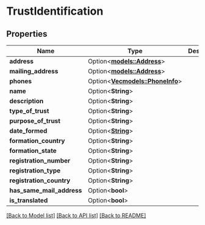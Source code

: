 # TrustIdentification

## Properties

Name | Type | Description | Notes
------------ | ------------- | ------------- | -------------
**address** | Option<[**models::Address**](Address.md)> |  | [optional]
**mailing_address** | Option<[**models::Address**](Address.md)> |  | [optional]
**phones** | Option<[**Vec<models::PhoneInfo>**](PhoneInfo.md)> |  | [optional]
**name** | Option<**String**> |  | [optional]
**description** | Option<**String**> |  | [optional]
**type_of_trust** | Option<**String**> |  | [optional]
**purpose_of_trust** | Option<**String**> |  | [optional]
**date_formed** | Option<[**String**](string.md)> |  | [optional]
**formation_country** | Option<**String**> |  | [optional]
**formation_state** | Option<**String**> |  | [optional]
**registration_number** | Option<**String**> |  | [optional]
**registration_type** | Option<**String**> |  | [optional]
**registration_country** | Option<**String**> |  | [optional]
**has_same_mail_address** | Option<**bool**> |  | [optional]
**is_translated** | Option<**bool**> |  | [optional]

[[Back to Model list]](../README.md#documentation-for-models) [[Back to API list]](../README.md#documentation-for-api-endpoints) [[Back to README]](../README.md)


